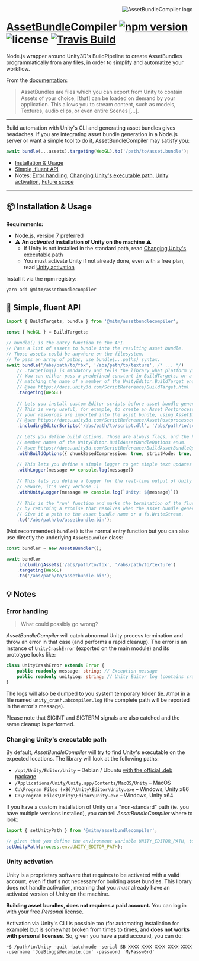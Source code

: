 <img src="https://github.com/mitmadness/AssetBundleCompiler/raw/master/abcompiler-logo.png" alt="AssetBundleCompiler logo" align="right">

# [AssetBundle](https://docs.unity3d.com/Manual/AssetBundlesIntro.html)Compiler [![npm version](https://img.shields.io/npm/v/@mitm/assetbundlecompiler.svg?style=flat-square)](https://www.npmjs.com/package/@mitm/assetbundlecompiler) ![license](https://img.shields.io/github/license/mitmadness/AssetBundleCompiler.svg?style=flat-square) [![Travis Build](https://img.shields.io/travis/mitmadness/AssetBundleCompiler.svg?style=flat-square)](https://travis-ci.org/mitmadness/AssetBundleCompiler)

Node.js wrapper around Unity3D's BuildPipeline to create AssetBundles programmatically from any files, in order to simplify and automatize your workflow.

From the [documentation](https://docs.unity3d.com/Manual/AssetBundlesIntro.html):

> AssetBundles are files which you can export from Unity to contain Assets of your choice, [that] can be loaded on demand by your application. This allows you to stream content, such as models, Textures, audio clips, or even entire Scenes [...].

----------------

Build automation with Unity's CLI and generating asset bundles gives headaches. If you are integrating asset bundle generation in a Node.js server or want a simple tool to do it, AssetBundleCompiler may satisfy you:

```typescript
await bundle(...assets).targeting(WebGL).to('/path/to/asset.bundle');
```

 - [Installation & Usage](#package-installation--usage)
 - [Simple, fluent API](#link-simple-fluent-api)
 - Notes:
   [Error handling](#error-handling), [Changing Unity's executable path](#changing-unitys-executable-path), [Unity activation](#unity-activation), [Future scope](https://github.com/mitmadness/AssetBundleCompiler/projects/1)

----------------

## :package: Installation & Usage

**Requirements:**

 - Node.js, version 7 preferred
 - :warning: **An _activated_ installation of Unity on the machine** :warning:
    - If Unity is not installed in the standard path, read [Changing Unity's executable path](#changing-unitys-executable-path)
    - You must activate Unity if not already done, even with a free plan, read [Unity activation](#unity-activation)

Install it via the npm registry:

```
yarn add @mitm/assetbundlecompiler
```

## :link: Simple, fluent API

```typescript
import { BuildTargets, bundle } from '@mitm/assetbundlecompiler';

const { WebGL } = BuildTargets;

// bundle() is the entry function to the API.
// Pass a list of assets to bundle into the resulting asset bundle.
// Those assets could be anywhere on the filesystem.
// To pass an array of paths, use bundle(...paths) syntax.
await bundle('/abs/path/to/fbx', '/abs/path/to/texture', /* ... */)
    // .targeting() is mandatory and tells the library what platform your asset bundle targets.
    // You can either pass a predefined constant in BuildTargets, or a string,
    // matching the name of a member of the UnityEditor.BuildTarget enum.
    // @see https://docs.unity3d.com/ScriptReference/BuildTarget.html
    .targeting(WebGL)
    
    // Lets you install custom Editor scripts before asset bundle generation.
    // This is very useful, for example, to create an Asset Postprocessor to customize how
    // your resources are imported into the asset bundle, using AssetImporters for example.
    // @see https://docs.unity3d.com/ScriptReference/AssetPostprocessor.html
    .includingEditorScripts('/abs/path/to/script.dll', '/abs/path/to/script.cs')
    
    // Lets you define build options. Those are always flags, and the key names represent
    // member names of the UnityEditor.BuildAssetBundleOptions enum.
    // @see https://docs.unity3d.com/ScriptReference/BuildAssetBundleOptions.html
    .withBuildOptions({ chunkBasedCompression: true, strictMode: true, /* etc */ })
    
    // This lets you define a simple logger to get simple text updates about the conversion.
    .withLogger(message => console.log(message))
    
    // This lets you define a logger for the real-time output of Unity (stdout+stderr).
    // Beware, it's very verbose :)
    .withUnityLogger(message => console.log(`Unity: ${message}`))
    
    // This is the "run" function and marks the termination of the fluent calls
    // by returning a Promise that resolves when the asset bundle generation ends.
    // Give it a path to the asset bundle name or a fs.WriteStream.
    .to('/abs/path/to/assetbundle.bin');
```

(Not recommended) `bundle()` is the normal entry function but you can also use directly the underlying `AssetsBundler` class:

```typescript
const bundler = new AssetsBundler();

await bundler
    .includingAssets('/abs/path/to/fbx', '/abs/path/to/texture')
    .targeting(WebGL)
    .to('/abs/path/to/assetbundle.bin');
```

## :bulb: Notes

### Error handling

> What could possibly go wrong?

_AssetBundleCompiler_ will catch abnormal Unity process termination and throw an error in that case (and performs a rapid cleanup).
The error is an instance of `UnityCrashError` (exported on the main module) and its prototype looks like:

```typescript
class UnityCrashError extends Error {
    public readonly message: string; // Exception message
    public readonly unityLog: string; // Unity Editor log (contains crash information)
}
```

The logs will also be dumped to you system temporary folder (ie. /tmp) in a file named `unity_crash.abcompiler.log` (the complete path will be reported in the error's message).

Please note that SIGINT and SIGTERM signals are also catched and the same cleanup is performed.

### Changing Unity's executable path

By default, _AssetBundleCompiler_ will try to find Unity's executable on the expected locations. The library will look at the following paths:

 - `/opt/Unity/Editor/Unity` – Debian / Ubuntu [with the official .deb package](https://forum.unity3d.com/threads/unity-on-linux-release-notes-and-known-issues.350256/)
 - `/Applications/Unity/Unity.app/Contents/MacOS/Unity` – MacOS
 - `C:\Program Files (x86)\Unity\Editor\Unity.exe` – Windows, Unity x86
 - `C:\Program Files\Unity\Editor\Unity.exe` – Windows, Unity x64

If you have a custom installation of Unity on a "non-standard" path (ie. you have multiple versions installed), you can tell _AssetBundleCompiler_ where to look:

```typescript
import { setUnityPath } from '@mitm/assetbundlecompiler';

// given that you define the environment variable UNITY_EDITOR_PATH, to avoid hardcoded path:
setUnityPath(process.env.UNITY_EDITOR_PATH);
```

### Unity activation

Unity is a proprietary software that requires to be activated with a valid account, even if that's not necessary for building asset bundles. This library does not handle activation, meaning that you _must_ already have an activated version of Unity on the machine.

**Building asset bundles, does not requires a paid account.** You can log in with your free _Personal_ license.

Activation via Unity's CLI is possible too (for automating installation for example) but is somewhat broken from times to times, and **does not works with personal licenses**. So, given you have a paid accound, you can do:

```
~$ /path/to/Unity -quit -batchmode -serial SB-XXXX-XXXX-XXXX-XXXX-XXXX -username 'JoeBloggs@example.com' -password 'MyPassw0rd'
```
